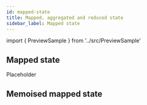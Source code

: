 ```yaml
---
id: mapped-state
title: Mapped, aggregated and reduced state
sidebar_label: Mapped state
---
```


import { PreviewSample } from '../src/PreviewSample'

## Mapped state

Placeholder

## Memoised mapped state



